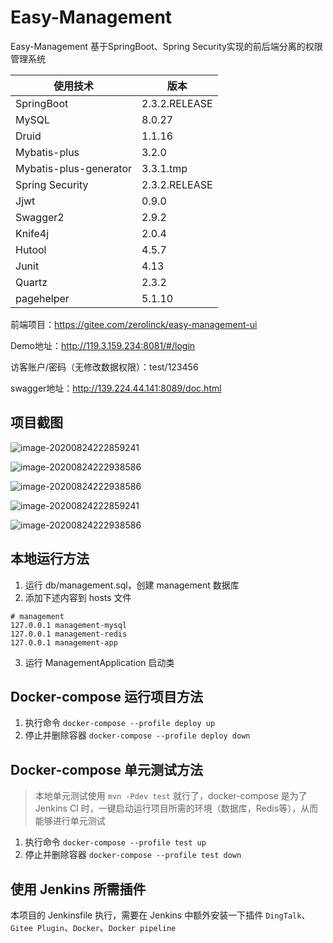 # Easy-Management

Easy-Management 基于SpringBoot、Spring Security实现的前后端分离的权限管理系统

| 使用技术               | 版本            |
| ---------------------- |---------------|
| SpringBoot             | 2.3.2.RELEASE |
| MySQL                  | 8.0.27        |
| Druid                  | 1.1.16        |
| Mybatis-plus           | 3.2.0         |
| Mybatis-plus-generator | 3.3.1.tmp     |
| Spring Security        | 2.3.2.RELEASE |
| Jjwt                   | 0.9.0         |
| Swagger2               | 2.9.2         |
| Knife4j                | 2.0.4         |
| Hutool                 | 4.5.7         |
| Junit                  | 4.13          |
| Quartz                 | 2.3.2         |
| pagehelper             | 5.1.10        |

前端项目：https://gitee.com/zerolinck/easy-management-ui

Demo地址：http://119.3.159.234:8081/#/login

访客账户/密码（无修改数据权限）：test/123456

swagger地址：http://139.224.44.141:8089/doc.html

## 项目截图

![image-20200824222859241](https://gitee.com/zerolinck/Easy-Management/raw/master/doc/image/屏幕截图2020-11-09100504.jpg)

![image-20200824222938586](https://gitee.com/zerolinck/Easy-Management/raw/master/doc/image/屏幕截图2020-11-09095906.png)

![image-20200824222938586](https://gitee.com/zerolinck/Easy-Management/raw/master/doc/image/屏幕截图2020-11-09095943.png)

![image-20200824222859241](https://gitee.com/zerolinck/Easy-Management/raw/master/doc/image/image-20200824222859241.png)

![image-20200824222938586](https://gitee.com/zerolinck/Easy-Management/raw/master/doc/image/image-20200824222938586.png)

## 本地运行方法
1. 运行 db/management.sql，创建 management 数据库
2. 添加下述内容到 hosts 文件
```
# management
127.0.0.1 management-mysql
127.0.0.1 management-redis
127.0.0.1 management-app
```
3. 运行 ManagementApplication 启动类

## Docker-compose 运行项目方法
1. 执行命令 `docker-compose --profile deploy up`
2. 停止并删除容器 `docker-compose --profile deploy down`

## Docker-compose 单元测试方法
> 本地单元测试使用 `mvn -Pdev test` 就行了，docker-compose 是为了 Jenkins CI 时，一键启动运行项目所需的环境（数据库，Redis等），从而能够进行单元测试
1. 执行命令 `docker-compose --profile test up`
2. 停止并删除容器 `docker-compose --profile test down`

## 使用 Jenkins 所需插件
本项目的 Jenkinsfile 执行，需要在 Jenkins 中额外安装一下插件 `DingTalk`、`Gitee Plugin`、`Docker`、`Docker pipeline`
